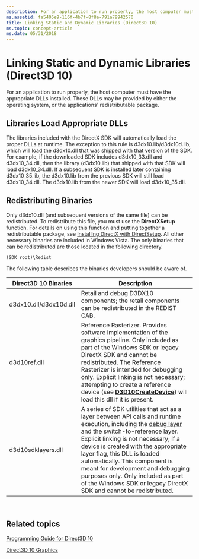 ```yaml
---
description: For an application to run properly, the host computer must have the appropriate DLLs installed. These DLLs may be provided by either the operating system, or the applications' redistributable package.
ms.assetid: fa5405e9-116f-4b7f-8f8e-791a79942570
title: Linking Static and Dynamic Libraries (Direct3D 10)
ms.topic: concept-article
ms.date: 05/31/2018
---
```


# Linking Static and Dynamic Libraries (Direct3D 10)

For an application to run properly, the host computer must have the appropriate DLLs installed. These DLLs may be provided by either the operating system, or the applications' redistributable package.

## Libraries Load Appropriate DLLs

The libraries included with the DirectX SDK will automatically load the proper DLLs at runtime. The exception to this rule is d3dx10.lib/d3dx10d.lib, which will load the d3dx10.dll that was shipped with that version of the SDK. For example, if the downloaded SDK includes d3dx10\_33.dll and d3dx10\_34.dll, then the library (d3dx10.lib) that shipped with that SDK will load d3dx10\_34.dll. If a subsequent SDK is installed later containing d3dx10\_35.lib, the d3dx10.lib from the previous SDK will still load d3dx10\_34.dll. The d3dx10.lib from the newer SDK will load d3dx10\_35.dll.

## Redistributing Binaries

Only d3dx10.dll (and subsequent versions of the same file) can be redistributed. To redistribute this file, you must use the **DirectXSetup** function. For details on using this function and putting together a redistributable package, see [Installing DirectX with DirectSetup](https://msdn.microsoft.com/library/Ee418267(v=VS.85).aspx). All other necessary binaries are included in Windows Vista. The only binaries that can be redistributed are those located in the following directory.


```
(SDK root)\Redist
```



The following table describes the binaries developers should be aware of.



| Direct3D 10 Binaries   | Description                                                                                                                                                                                                                                                                                                                                                                                                                                                                                                   |
|------------------------|---------------------------------------------------------------------------------------------------------------------------------------------------------------------------------------------------------------------------------------------------------------------------------------------------------------------------------------------------------------------------------------------------------------------------------------------------------------------------------------------------------------|
| d3dx10.dll/d3dx10d.dll | Retail and debug D3DX10 components; the retail components can be redistributed in the REDIST CAB.                                                                                                                                                                                                                                                                                                                                                                                                             |
| d3d10ref.dll           | Reference Rasterizer. Provides software implementation of the graphics pipeline. Only included as part of the Windows SDK or legacy DirectX SDK and cannot be redistributed. The Reference Rasterizer is intended for debugging only. Explicit linking is not necessary; attempting to create a reference device (see [**D3D10CreateDevice**](/windows/desktop/api/D3D10Misc/nf-d3d10misc-d3d10createdevice)) will load this dll if it is present.                                                                                                    |
| d3d10sdklayers.dll     | A series of SDK utilities that act as a layer between API calls and runtime execution, including the [debug layer](d3d10-graphics-programming-guide-api-features-layers.md) and the switch-to-reference layer. Explicit linking is not necessary; if a device is created with the appropriate layer flag, this DLL is loaded automatically. This component is meant for development and debugging purposes only. Only included as part of the Windows SDK or legacy DirectX SDK and cannot be redistributed. |



 

## Related topics

<dl> <dt>

[Programming Guide for Direct3D 10](d3d10-graphics-programming-guide.md)
</dt> <dt>

[Direct3D 10 Graphics](d3d10-graphics.md)
</dt> </dl>

 

 



